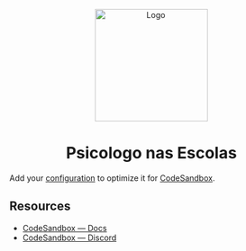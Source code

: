 <p align="center"><img src="./assets/images/Logo-azul" alt="Logo" width="200"></p>

<h1 align="center">Psicologo nas Escolas</h1>

Add your [configuration](https://codesandbox.io/docs/projects/learn/setting-up/tasks) to optimize it for [CodeSandbox](https://codesandbox.io/p/dashboard).

## Resources

- [CodeSandbox — Docs](https://codesandbox.io/docs/learn)
- [CodeSandbox — Discord](https://discord.gg/Ggarp3pX5H)
